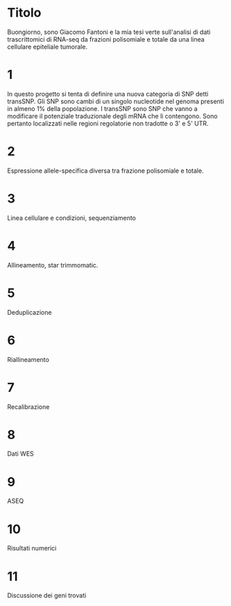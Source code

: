 

# Titolo
Buongiorno, sono Giacomo Fantoni e la mia tesi verte sull'analisi di dati trascrittomici di RNA-seq da frazioni polisomiale e totale da una linea cellulare epiteliale tumorale.

# 1
In questo progetto si tenta di definire una nuova categoria di SNP detti transSNP.
Gli SNP sono cambi di un singolo nucleotide nel genoma presenti in almeno 1% della popolazione.
I transSNP sono SNP che vanno a modificare il potenziale traduzionale degli mRNA che li contengono.
Sono pertanto localizzati nelle regioni regolatorie non tradotte o 3' e 5' UTR.

# 2
Espressione allele-specifica diversa tra frazione polisomiale e totale.

# 3
Linea cellulare e condizioni, sequenziamento

# 4
Allineamento, star trimmomatic.

# 5
Deduplicazione

# 6
Riallineamento

# 7
Recalibrazione

# 8
Dati WES

# 9
ASEQ

# 10
Risultati numerici

# 11
Discussione dei geni trovati
